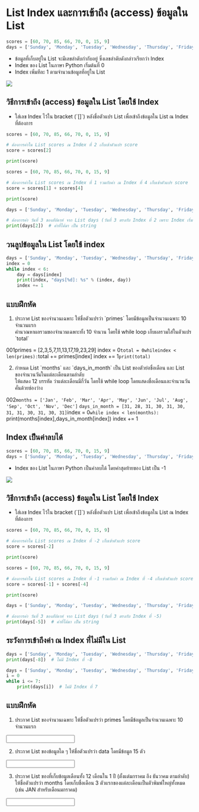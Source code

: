 # List Index และการเข้าถึง (access) ข้อมูลใน List

```python
scores = [60, 70, 85, 66, 70, 0, 15, 9]
days = ['Sunday', 'Monday', 'Tuesday', 'Wednesday', 'Thursday', 'Friday', 'Saturday']
```

-   ข้อมูลที่เก็บอยู่ใน List จะมีเลขลำดับกำกับอยู่ ซึ่งเลขลำดับดังกล่าวเรียกว่า Index
-   Index ของ List ในภาษา Python เริ่มต้นที่ 0
-   Index เพิ่มทีละ 1 ตามจำนวนข้อมูลที่อยู่ใน List

<img class="image" src="https://elab.cpe.ku.ac.th/elab_media/supplements/2018/03/28/ListIndex.png" />

## วิธีการเข้าถึง (access) ข้อมูลใน List โดยใช้ Index

-   ใส่เลข Index ไว้ใน bracket (\`[]\`) หลังชื่อตัวแปร List เพื่อเข้าถึงข้อมูลใน List ณ Index ที่ต้องการ

```python
scores = [60, 70, 85, 66, 70, 0, 15, 9]

# ต้องการค่าใน List scores ณ Index ที่ 2 เก็บเข้าตัวแปร score
score = scores[2]

print(score)
```

```python
scores = [60, 70, 85, 66, 70, 0, 15, 9]

# ต้องการค่าใน List scores ณ Index ที่ 1 รวมกับค่า ณ Index ที่ 4 เก็บเข้าตัวแปร score
score = scores[1] + scores[4]

print(score)
```

```python
days = ['Sunday', 'Monday', 'Tuesday', 'Wednesday', 'Thursday', 'Friday', 'Saturday']

# ต้องการค่า วันที่ 3 ของสัปดาห์ จาก List days (วันที่ 3 ตรงกับ Index ที่ 2 เพราะ Index เริ่มต้นที่ 0)
print(days[2])  # ค่าที่ได้มา เป็น string
```

## วนลูปข้อมูลใน List โดยใช้ index

```python
days = ['Sunday', 'Monday', 'Tuesday', 'Wednesday', 'Thursday', 'Friday', 'Saturday']
index = 0
while index < 6:
    day = days[index]
    print(index, "days[%d]: %s" % (index, day))
    index += 1
```

## แบบฝึกหัด

1. ประกาศ List ของจำนวนเฉพาะ ให้ชื่อตัวแปรว่า \`primes\` โดยมีข้อมูลเป็นจำนวนเฉพาะ 10 จำนวนแรก  
   คำนวณหาผลรวมของจำนวนเฉพาะทั้ง 10 จำนวน โดยใช้ while loop เก็บผลรวมใส่ในตัวแปร \`total\`

<div>
<problem><id>001</id><hidemultiple>primes = [2,3,5,7,11,13,17,19,23,29]
index = 0</hidemultiple><code>total = 0</code><code>while<hideinline>index < len(primes):</hideinline></code><hidemultiple>total += primes[index]
index += 1</hidemultiple><code>print(total)</code></problem>
</div>

2. กำหนด List \`months\` และ \`days_in_month\` เป็น List ของตัวย่อชื่อเดือน และ List ของจำนวนวันในแต่ละเดือนตามลำดับ  
   ให้แสดง 12 บรรทัด ว่าแต่ละเดือนมีกี่วัน โดยใช้ while loop โดยแสดงชื่อเดือนและจำนวนวัน คั่นด้วยช่องว่าง

<div>
<problem><id>002</id><code>months = ['Jan', 'Feb', 'Mar', 'Apr', 'May', 'Jun', 'Jul', 'Aug', 'Sep', 'Oct', 'Nov', 'Dec']</code>
<code>days_in_month = [31, 28, 31, 30, 31, 30, 31, 31, 30, 31, 30, 31]</code><blank>index = 0</blank><code>while <hideinline>index < len(months):</hideinline></code>
<hidemultiple>print(months[index],days_in_month[index])
index += 1</hidemultiple>
</problem>
</div>

## Index เป็นค่าลบได้

```python
scores = [60, 70, 85, 66, 70, 0, 15, 9]
days = ['Sunday', 'Monday', 'Tuesday', 'Wednesday', 'Thursday', 'Friday', 'Saturday']
```

-   Index ของ List ในภาษา Python เป็นค่าลบได้ โดยค่าสุดท้ายของ List เป็น -1

<img class="image" src="https://elab.cpe.ku.ac.th/elab_media/supplements/2018/03/28/ListNegativeIndex.png"/>

## วิธีการเข้าถึง (access) ข้อมูลใน List โดยใช้ Index

-   ใส่เลข Index ไว้ใน bracket (\`[]\`) หลังชื่อตัวแปร List เพื่อเข้าถึงข้อมูลใน List ณ Index ที่ต้องการ

```python
scores = [60, 70, 85, 66, 70, 0, 15, 9]

# ต้องการค่าใน List scores ณ Index ที่ -2 เก็บเข้าตัวแปร score
score = scores[-2]

print(score)
```

```python
scores = [60, 70, 85, 66, 70, 0, 15, 9]

# ต้องการค่าใน List scores ณ Index ที่ -1 รวมกับค่า ณ Index ที่ -4 เก็บเข้าตัวแปร score
score = scores[-1] + scores[-4]

print(score)
```

```python
days = ['Sunday', 'Monday', 'Tuesday', 'Wednesday', 'Thursday', 'Friday', 'Saturday']

# ต้องการค่า วันที่ 3 ของสัปดาห์ จาก List days (วันที่ 3 ตรงกับ Index ที่ -5)
print(days[-5])  # ค่าที่ได้มา เป็น string
```

## ระวังการเข้าถึงค่า ณ Index ที่ไม่มีใน List

```python
days = ['Sunday', 'Monday', 'Tuesday', 'Wednesday', 'Thursday', 'Friday', 'Saturday']
print(days[-8])  # ไม่มี Index ที่ -8
```

```python
days = ['Sunday', 'Monday', 'Tuesday', 'Wednesday', 'Thursday', 'Friday', 'Saturday']
i = 0
while i <= 7:
    print(days[i])  # ไม่มี Index ทึ่ 7
```

## แบบฝึกหัด

1. ประกาศ List ของจำนวนเฉพาะ ให้ชื่อตัวแปรว่า primes โดยมีข้อมูลเป็นจำนวนเฉพาะ 10 จำนวนแรก

<input type="text" ans="primes = [2,3,5,7,11,13,17,19,23,29]" id="003"  />

2. ประกาศ List ของข้อมูลใด ๆ ให้ชื่อตัวแปรว่า data โดยมีข้อมูล 15 ตัว

<input type="text" ans="data=[1,2,3,4,5,6,7,8,9,10,11,12,13,14,15]" id="004"  />

3. ประกาศ List ของที่เก็บข้อมูลเดือนทั้ง 12 เดือนใน 1 ปี (ตั้งแต่มกราคม ถึง ธันวาคม ตามลำดับ) ให้ชื่อตัวแปรว่า months โดยเก็บชื่อเดือน 3 ตัวแรกของแต่ละเดือนเป็นตัวพิมพ์ใหญ่ทั้งหมด (เช่น JAN สำหรับเดือนมกราคม)

<input type="text" ans='months=["JAN","FEB","MAR","APR","MAY","JUN","JUL","AUG","SEP","OCT","NOV","DEC"]' id="005"  />
<MDInput id="005" />
